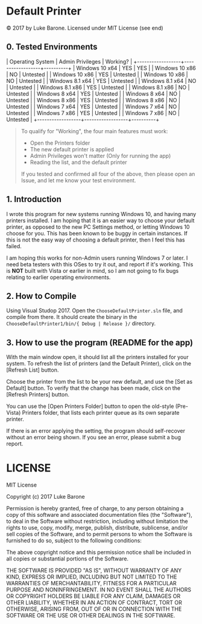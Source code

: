Default Printer
===============

&copy; 2017 by Luke Barone. Licensed under MIT License (see end)

## 0. Tested Environments

| Operating System | Admin Privileges | Working? |
+------------------+------------------+----------+
| Windows 10 x64   |         YES      |    YES   |
| Windows 10 x86   |         NO       | Untested |
| Windows 10 x86   |         YES      | Untested |
| Windows 10 x86   |         NO       | Untested |
| Windows 8.1 x64  |         YES      | Untested |
| Windows 8.1 x64  |         NO       | Untested |
| Windows 8.1 x86  |         YES      | Untested |
| Windows 8.1 x86  |         NO       | Untested |
| Windows 8 x64    |         YES      | Untested |
| Windows 8 x64    |         NO       | Untested |
| Windows 8 x86    |         YES      | Untested |
| Windows 8 x86    |         NO       | Untested |
| Windows 7 x64    |         YES      | Untested |
| Windows 7 x64    |         NO       | Untested |
| Windows 7 x86    |         YES      | Untested |
| Windows 7 x86    |         NO       | Untested |
+------------------+------------------+----------+

> To qualify for "Working", the four main features must work:
>
> - Open the Printers folder
> - The new default printer is applied
> - Admin Privileges won't matter (Only for running the app)
> - Reading the list, and the default printer
>
> If you tested and confirmed all four of the above, then please open an 
Issue, and let me know your test environment.

## 1. Introduction

I wrote this program for new systems running Windows 10, and having many
printers installed. I am hoping that it is an easier way to choose your
default printer, as opposed to the new PC Settings method, or letting Windows
10 choose for you. This has been known to be buggy in certain instances.
If this is not the easy way of choosing a default printer, then I feel this
has failed.

I am hoping this works for non-Admin users running Windows 7 or later. I 
need beta testers with this OSes to try it out, and report if it's 
working. This is **NOT** built with Vista or earlier in mind, so I am 
not going to fix bugs relating to earlier operating environments.

## 2. How to Compile

Using Visual Studop 2017. Open the `ChooseDefaultPrinter.sln` file, and 
compile from there. It should create the binary in the 
`ChooseDefaultPrinter1/bin/{ Debug | Release }/` directory.

## 3. How to use the program (README for the app)

With the main window open, it should list all the printers installed for your
system. To refresh the list of printers (and the Default Printer), click 
on the [Refresh List] button.

Choose the printer from the list to be your new default, and use the
[Set as Default] button. To verify that the change has been made, click 
on the [Refresh Printers] button.

You can use the [Open Printers Folder] button to open the old-style 
(Pre-Vista) Printers folder, that lists each printer queue as its own 
separate printer.

If there is an error applying the setting, the program should self-recover
without an error being shown. If you see an error, please submit a bug report.

LICENSE
=======

MIT License

Copyright (c) 2017 Luke Barone

Permission is hereby granted, free of charge, to any person obtaining a copy
of this software and associated documentation files (the "Software"), to deal
in the Software without restriction, including without limitation the rights
to use, copy, modify, merge, publish, distribute, sublicense, and/or sell
copies of the Software, and to permit persons to whom the Software is
furnished to do so, subject to the following conditions:

The above copyright notice and this permission notice shall be included in all
copies or substantial portions of the Software.

THE SOFTWARE IS PROVIDED "AS IS", WITHOUT WARRANTY OF ANY KIND, EXPRESS OR
IMPLIED, INCLUDING BUT NOT LIMITED TO THE WARRANTIES OF MERCHANTABILITY,
FITNESS FOR A PARTICULAR PURPOSE AND NONINFRINGEMENT. IN NO EVENT SHALL THE
AUTHORS OR COPYRIGHT HOLDERS BE LIABLE FOR ANY CLAIM, DAMAGES OR OTHER
LIABILITY, WHETHER IN AN ACTION OF CONTRACT, TORT OR OTHERWISE, ARISING FROM,
OUT OF OR IN CONNECTION WITH THE SOFTWARE OR THE USE OR OTHER DEALINGS IN THE
SOFTWARE.
